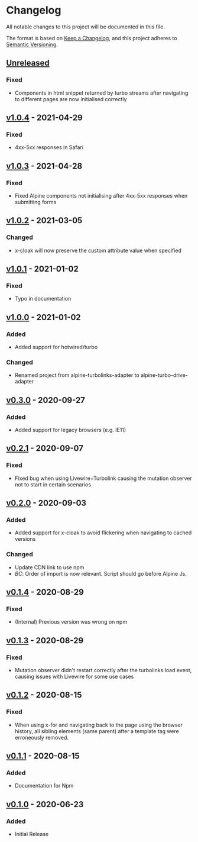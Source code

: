 # Changelog

All notable changes to this project will be documented in this file.

The format is based on [Keep a Changelog](https://keepachangelog.com/en/1.0.0/),
and this project adheres to [Semantic Versioning](https://semver.org/spec/v2.0.0.html).

## [Unreleased]
### Fixed
- Components in html snippet returned by turbo streams after navigating to different pages are now initialised correctly

## [v1.0.4] - 2021-04-29

### Fixed

-   4xx-5xx responses in Safari

## [v1.0.3] - 2021-04-28

### Fixed

-   Fixed Alpine components not initialising after 4xx-5xx responses when submitting forms

## [v1.0.2] - 2021-03-05

### Changed

-   x-cloak will now preserve the custom attribute value when specified

## [v1.0.1] - 2021-01-02

### Fixed

-   Typo in documentation

## [v1.0.0] - 2021-01-02

### Added

-   Added support for hotwired/turbo

### Changed

-   Renamed project from alpine-turbolinks-adapter to alpine-turbo-drive-adapter

## [v0.3.0] - 2020-09-27

### Added

-   Added support for legacy browsers (e.g. IE11)

## [v0.2.1] - 2020-09-07

### Fixed

-   Fixed bug when using Livewire+Turbolink causing the mutation observer not to start in certain scenarios

## [v0.2.0] - 2020-09-03

### Added

-   Added support for x-cloak to avoid flickering when navigating to cached versions

### Changed

-   Update CDN link to use npm
-   _BC_: Order of import is now relevant. Script should go before Alpine Js.

## [v0.1.4] - 2020-08-29

### Fixed

-   (Internal) Previous version was wrong on npm

## [v0.1.3] - 2020-08-29

### Fixed

-   Mutation observer didn't restart correctly after the turbolinks:load event, causing issues with Livewire for some use cases

## [v0.1.2] - 2020-08-15

### Fixed

-   When using x-for and navigating back to the page using the browser history, all sibling elements (same parent) after a template tag were erroneously removed.

## [v0.1.1] - 2020-08-15

### Added

-   Documentation for Npm

## [v0.1.0] - 2020-06-23

### Added

-   Initial Release

[Unreleased]: https://github.com/SimoTod/alpine-turbo-drive-adapter/compare/vv1.0.4...HEAD

[v1.0.4]: https://github.com/SimoTod/alpine-turbo-drive-adapter/compare/v1.0.3...vv1.0.4

[v1.0.3]: https://github.com/SimoTod/alpine-turbo-drive-adapter/compare/v1.0.2...v1.0.3

[v1.0.2]: https://github.com/SimoTod/alpine-turbo-drive-adapter/compare/v1.0.1...v1.0.2

[v1.0.1]: https://github.com/SimoTod/alpine-turbo-drive-adapter/compare/v1.0.0...v1.0.1

[v1.0.0]: https://github.com/SimoTod/alpine-turbo-drive-adapter/compare/v0.3.0...v1.0.0

[v0.3.0]: https://github.com/SimoTod/alpine-turbo-drive-adapter/compare/v0.2.1...v0.3.0

[v0.2.1]: https://github.com/SimoTod/alpine-turbo-drive-adapter/compare/v0.2.0...v0.2.1

[v0.2.0]: https://github.com/SimoTod/alpine-turbo-drive-adapter/compare/v0.1.4...v0.2.0

[v0.1.4]: https://github.com/SimoTod/alpine-turbo-drive-adapter/compare/v0.1.3...v0.1.4

[v0.1.3]: https://github.com/SimoTod/alpine-turbo-drive-adapter/compare/v0.1.2...v0.1.3

[v0.1.2]: https://github.com/SimoTod/alpine-turbo-drive-adapter/compare/v0.1.1...v0.1.2

[v0.1.1]: https://github.com/SimoTod/alpine-turbo-drive-adapter/compare/v0.1.0...v0.1.1

[v0.1.0]: https://github.com/SimoTod/alpine-turbo-drive-adapter/releases/tag/v0.1.0
